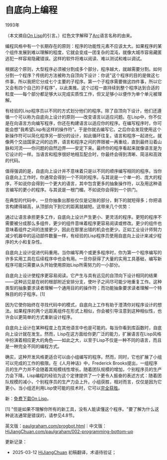 
# 自底向上编程

1993年

（本文摘自[On Lisp](https://hijiangchuan.com/paulgraham/EXTRA034-On-Lisp)的引言。）红色文字解释了[Arc](https://hijiangchuan.com/paulgraham/EXTRA009-Arc)语言名称的由来。

编程风格中有一个长期存在的原则：程序的功能性元素不应该太大。如果程序的某个组件发展到难以理解的程度，它就会变成一团复杂的混沌，就像大城市容易藏匿逃犯一样容易隐藏错误。这样的软件将难以阅读、难以测试和难以调试。

根据这个原则，大型程序必须被分割成多个部分，程序越大，就越需要分割。如何分割一个程序？传统的方法被称为自顶向下设计：你说"这个程序的目的是做这七件事，所以我把它分成七个主要的子程序。第一个子程序需要做这四件事，所以它又会有四个自己的子程序"，以此类推。这个过程一直持续到整个程序达到合适的粒度——每个部分都足够大以完成实质性工作，但又足够小以便作为单个单元被理解。

有经验的Lisp程序员以不同的方式划分他们的程序。除了自顶向下设计，他们还遵循一个可以称为自底向上设计的原则——改变语言以适应问题。在Lisp中，你不仅是在向语言方向编写程序，你还在构建语言以适应你的程序。在编写程序时，你可能会想"我希望Lisp有这样的操作符"。于是你就去编写它。之后你会发现使用这个新操作符可以简化程序另一部分的设计，如此循环往复。语言和程序一起进化。就像两个交战国家之间的边界，语言和程序之间的界限被一再重绘，直到最终沿着山脉和河流——你问题的自然边界——安定下来。最终你的程序看起来就像语言是为它设计的一样。当语言和程序很好地相互配合时，你最终会得到清晰、简洁和高效的代码。

值得强调的是，自底向上设计并不意味着只是以不同的顺序编写相同的程序。当你自底向上工作时，你通常会得到一个不同的程序。与其说是一个单一的、庞大的程序，不如说你会得到一个更大的语言，其中包含更多的抽象操作符，以及用这种语言编写的更小的程序。与其说是一根门楣，不如说你会得到一个拱门。

在典型的代码中，一旦你抽象出那些仅仅是记账的部分，剩下的就短得多；你把语言构建得越高，从顶部向下到它的距离就越短。这带来几个优势：

通过让语言承担更多工作，自底向上设计产生更小、更灵活的程序。更短的程序不需要被分成那么多组件，更少的组件意味着程序更容易阅读或修改。更少的组件也意味着组件之间的连接更少，因此在那里出错的机会也更少。正如工业设计师努力减少机器中的运动部件数量一样，有经验的Lisp程序员使用自底向上设计来减少程序的大小和复杂性。

自底向上设计促进代码重用。当你编写两个或更多程序时，你为第一个程序编写的许多实用工具在后续程序中也会有用。一旦你获得了大量的实用工具基础，编写新程序可能只需要从头开始使用原始Lisp所需努力的一小部分。

自底向上设计使程序更容易阅读。它产生与具有远见的自顶向下设计相同的结果——这种远见是在树的根部附近安排分支，使叶子之间尽可能少地重复工作。这种类型的抽象要求读者理解一个通用目的的操作符；而功能抽象要求读者理解一个特殊目的的子程序。[1]

因为它使你始终在寻找代码中的模式，自底向上工作有助于澄清你对程序设计的想法。如果程序的两个远距离组件在形式上相似，你会被引导注意到这种相似性，也许会以更简单的方式重新设计程序。

自底向上设计在某种程度上在其他语言中也是可能的。每当你看到库函数时，自底向上设计就在发生。然而，Lisp在这方面给你更广泛的能力，扩展语言在Lisp风格中扮演着相应更大的角色——如此之大，以至于Lisp不仅是一种不同的语言，而且是一种完全不同的编程方式。

确实，这种开发风格更适合可以由小组编写的程序。然而，同时，它也扩展了小组可以完成的工作的极限。在《人月神话》中，Frederick Brooks提出，一组程序员的生产力并不会随着其规模线性增长。随着团队规模的增加，个别程序员的生产力会下降。Lisp编程的经验为这个定律提供了一个更令人振奋的表述方式：随着团队规模的减小，个别程序员的生产力会上升。小组获胜，相对而言，仅仅是因为它更小。当小组还利用Lisp使可能的技术时，它可以[完全获胜](https://hijiangchuan.com/paulgraham/006-Beating-the-Averages)。

新：[免费下载On Lisp](https://hijiangchuan.com/paulgraham/EXTRA015-Download)。

[1] "但是如果不理解你所有的新工具，没有人能读懂这个程序。"要了解为什么这种说法通常是错误的，请参见4.8节。

英文版：[paulgraham.com/progbot.html](https://paulgraham.com/progbot.html)｜中文版：[HiJiangChuan.com/paulgraham/002-programming-bottom-up](https://hijiangchuan.com/paulgraham/002-programming-bottom-up)

更新记录：
- 2025-03-12 [HiJiangChuan](https://hijiangchuan.com) 初稿翻译，术语待验证；
